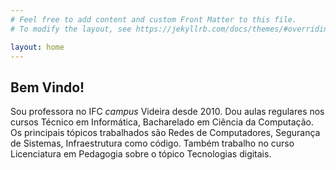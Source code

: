 ```yaml
---
# Feel free to add content and custom Front Matter to this file.
# To modify the layout, see https://jekyllrb.com/docs/themes/#overriding-theme-defaults

layout: home
---
```


## Bem Vindo!

Sou professora no IFC _campus_ Videira desde 2010. Dou aulas regulares nos cursos Técnico em Informática, Bacharelado em Ciência da Computação. Os principais tópicos trabalhados são Redes de Computadores, Segurança de Sistemas, Infraestrutura como código. Também trabalho no curso Licenciatura em Pedagogia sobre o tópico Tecnologias digitais.

